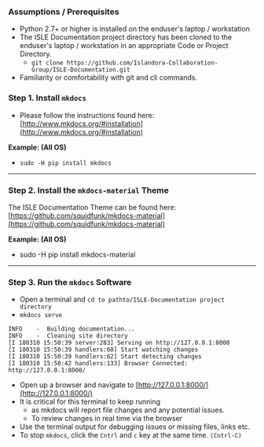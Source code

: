 ### Assumptions / Prerequisites

* Python 2.7+ or higher is installed on the enduser's laptop / workstation
* The ISLE Documentation project directory has been cloned to the enduser's laptop / workstation in an appropriate Code or Project Directory.
   * `git clone https://github.com/Islandora-Collaboration-Group/ISLE-Documentation.git`
* Familiarity or comfortability with git and cli commands.

### Step 1. Install `mkdocs`

* Please follow the instructions found here: [http://www.mkdocs.org/#installation](http://www.mkdocs.org/#installation)

**Example: (All OS)**

* `sudo -H pip install mkdocs`

---

### Step 2. Install the `mkdocs-material` Theme

The ISLE Documentation Theme can be found here: [https://github.com/squidfunk/mkdocs-material](https://github.com/squidfunk/mkdocs-material)

**Example: (All OS)**

* sudo -H pip install mkdocs-material

---

### Step 3. Run the `mkdocs` Software

* Open a terminal and `cd to pathto/ISLE-Documentation project directory`
* `mkdocs serve`
```
INFO    -  Building documentation...
INFO    -  Cleaning site directory
[I 180310 15:50:39 server:283] Serving on http://127.0.0.1:8000
[I 180310 15:50:39 handlers:60] Start watching changes
[I 180310 15:50:39 handlers:62] Start detecting changes
[I 180310 15:50:42 handlers:133] Browser Connected: http://127.0.0.1:8000/
```

* Open up a browser and navigate to [http://127.0.0.1:8000/](http://127.0.0.1:8000/)
* It is critical for this terminal to keep running
    * as mkdocs will report file changes and any potential issues.
    * To review changes in real time via the browser
* Use the terminal output for debugging issues or missing files, links etc.
* To stop `mkdocs`, click the `Cntrl` and `c` key at the same time. `(Cntrl-C)`
